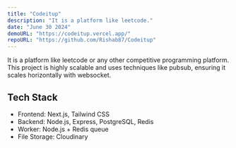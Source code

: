 ```yaml
---
title: "Codeitup"
description: "It is a platform like leetcode."
date: "June 30 2024"
demoURL: "https://codeitup.vercel.app/"
repoURL: "https://github.com/Rishab87/Codeitup"
---
```


It is a platform like leetcode or any other competitive programming platform. 
This project is highly scalable and uses techniques like pubsub, ensuring it scales horizontally with websocket.

## Tech Stack

- Frontend: Next.js, Tailwind CSS
- Backend: Node.js, Express, PostgreSQL, Redis
- Worker: Node.js + Redis queue
- File Storage: Cloudinary